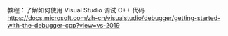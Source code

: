 教程：了解如何使用 Visual Studio 调试 C++ 代码
<https://docs.microsoft.com/zh-cn/visualstudio/debugger/getting-started-with-the-debugger-cpp?view=vs-2019>

